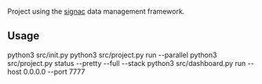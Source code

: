 Project using the [signac](https://signac.io) data management framework.

## Usage

python3 src/init.py
python3 src/project.py run --parallel
python3 src/project.py status --pretty --full --stack
python3 src/dashboard.py run --host 0.0.0.0 --port 7777 

